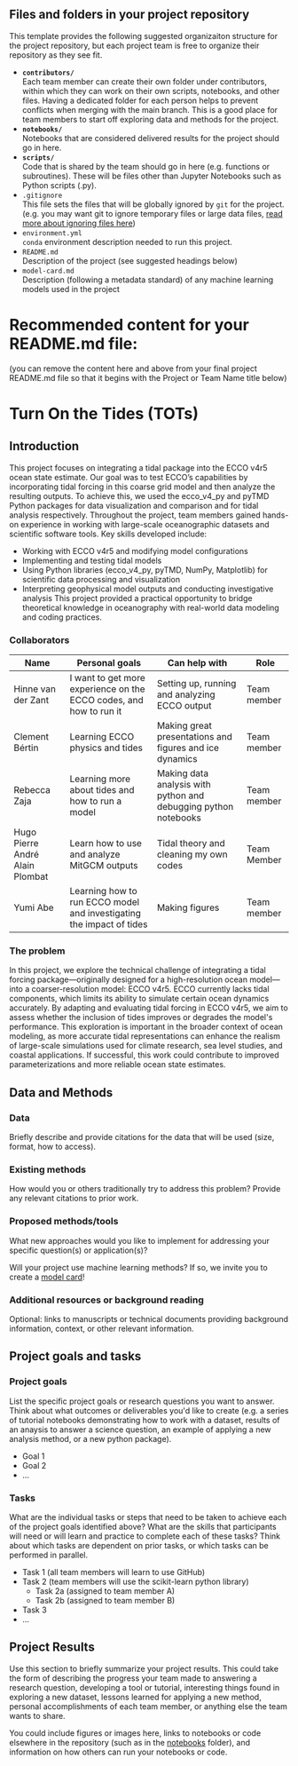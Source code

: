 ## Files and folders in your project repository

This template provides the following suggested organizaiton structure for the project repository, but each project team is free to organize their repository as they see fit.

* **`contributors/`**
<br> Each team member can create their own folder under contributors, within which they can work on their own scripts, notebooks, and other files. Having a dedicated folder for each person helps to prevent conflicts when merging with the main branch. This is a good place for team members to start off exploring data and methods for the project.
* **`notebooks/`**
<br> Notebooks that are considered delivered results for the project should go in here.
* **`scripts/`**
<br> Code that is shared by the team should go in here (e.g. functions or subroutines). These will be files other than Jupyter Notebooks such as Python scripts (.py).
* `.gitignore`
<br> This file sets the files that will be globally ignored by `git` for the project. (e.g. you may want git to ignore temporary files or large data files, [read more about ignoring files here](https://docs.github.com/en/get-started/getting-started-with-git/ignoring-files))
* `environment.yml`
<br> `conda` environment description needed to run this project.
* `README.md`
<br> Description of the project (see suggested headings below)
* `model-card.md`
<br> Description (following a metadata standard) of any machine learning models used in the project

# Recommended content for your README.md file:

(you can remove the content here and above from your final project README.md file so that it begins with the Project or Team Name title below)

# Turn On the Tides (TOTs)

## Introduction

This project focuses on integrating a tidal package into the ECCO v4r5 ocean state estimate. Our goal was to test ECCO’s capabilities by incorporating tidal forcing in this coarse grid model and then analyze the resulting outputs. To achieve this, we used the ecco_v4_py and pyTMD Python packages for data visualization and comparison and for tidal analysis respectively.
Throughout the project, team members gained hands-on experience in working with large-scale oceanographic datasets and scientific software tools. Key skills developed include:
* Working with ECCO v4r5 and modifying model configurations
* Implementing and testing tidal models
* Using Python libraries (ecco_v4_py, pyTMD, NumPy, Matplotlib) for scientific data processing and visualization
* Interpreting geophysical model outputs and conducting investigative analysis
This project provided a practical opportunity to bridge theoretical knowledge in oceanography with real-world data modeling and coding practices.

### Collaborators

| Name | Personal goals | Can help with | Role |
| ------------- | ------------- | ------------- | ------------- |
| Hinne van der Zant | I want to get more experience on the ECCO codes, and how to run it | Setting up, running and analyzing ECCO output  | Team member |
| Clement Bértin | Learning ECCO physics and tides | Making great presentations and figures and ice dynamics | Team member |
| Rebecca Zaja | Learning more about tides and how to run a model | Making data analysis with python and debugging python notebooks | Team member |
| Hugo Pierre André Alain Plombat | Learn how to use and analyze MitGCM outputs | Tidal theory and cleaning my own codes | Team Member  |
| Yumi Abe | Learning how to run ECCO model and investigating the impact of tides | Making figures | Team member |

### The problem

In this project, we explore the technical challenge of integrating a tidal forcing package—originally designed for a high-resolution ocean model—into a coarser-resolution model: ECCO v4r5. ECCO currently lacks tidal components, which limits its ability to simulate certain ocean dynamics accurately.
By adapting and evaluating tidal forcing in ECCO v4r5, we aim to assess whether the inclusion of tides improves or degrades the model's performance. This exploration is important in the broader context of ocean modeling, as more accurate tidal representations can enhance the realism of large-scale simulations used for climate research, sea level studies, and coastal applications. If successful, this work could contribute to improved parameterizations and more reliable ocean state estimates.

## Data and Methods

### Data

Briefly describe and provide citations for the data that will be used (size, format, how to access).

### Existing methods

How would you or others traditionally try to address this problem? Provide any relevant citations to prior work.

### Proposed methods/tools

What new approaches would you like to implement for addressing your specific question(s) or application(s)?

Will your project use machine learning methods? If so, we invite you to create a [model card](model-card.md)!

### Additional resources or background reading

Optional: links to manuscripts or technical documents providing background information, context, or other relevant information.

## Project goals and tasks

### Project goals

List the specific project goals or research questions you want to answer. Think about what outcomes or deliverables you'd like to create (e.g. a series of tutorial notebooks demonstrating how to work with a dataset, results of an anaysis to answer a science question, an example of applying a new analysis method, or a new python package).

* Goal 1
* Goal 2
* ...

### Tasks

What are the individual tasks or steps that need to be taken to achieve each of the project goals identified above? What are the skills that participants will need or will learn and practice to complete each of these tasks? Think about which tasks are dependent on prior tasks, or which tasks can be performed in parallel.

* Task 1 (all team members will learn to use GitHub)
* Task 2 (team members will use the scikit-learn python library)
  * Task 2a (assigned to team member A)
  * Task 2b (assigned to team member B)
* Task 3
* ...

## Project Results

Use this section to briefly summarize your project results. This could take the form of describing the progress your team made to answering a research question, developing a tool or tutorial, interesting things found in exploring a new dataset, lessons learned for applying a new method, personal accomplishments of each team member, or anything else the team wants to share.

You could include figures or images here, links to notebooks or code elsewhere in the repository (such as in the [notebooks](notebooks/) folder), and information on how others can run your notebooks or code.
